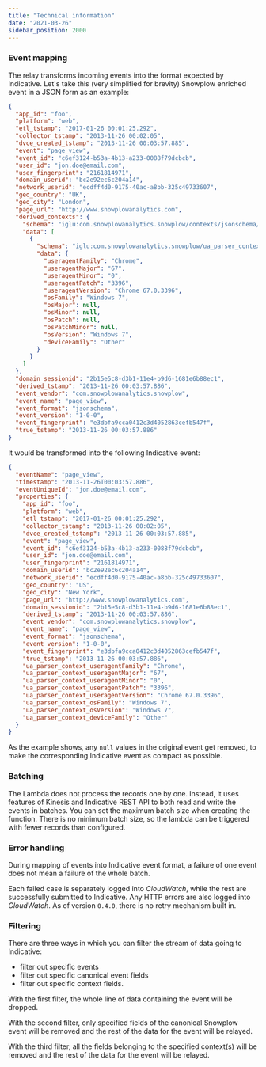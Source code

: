 ```yaml
---
title: "Technical information"
date: "2021-03-26"
sidebar_position: 2000
---
```


### Event mapping

The relay transforms incoming events into the format expected by Indicative. Let's take this (very simplified for brevity) Snowplow enriched event in a JSON form as an example:

```json
{
  "app_id": "foo",
  "platform": "web",
  "etl_tstamp": "2017-01-26 00:01:25.292",
  "collector_tstamp": "2013-11-26 00:02:05",
  "dvce_created_tstamp": "2013-11-26 00:03:57.885",
  "event": "page_view",
  "event_id": "c6ef3124-b53a-4b13-a233-0088f79dcbcb",
  "user_id": "jon.doe@email.com",
  "user_fingerprint": "2161814971",
  "domain_userid": "bc2e92ec6c204a14",
  "network_userid": "ecdff4d0-9175-40ac-a8bb-325c49733607",
  "geo_country": "UK",
  "geo_city": "London",
  "page_url": "http://www.snowplowanalytics.com",
  "derived_contexts": {
    "schema": "iglu:com.snowplowanalytics.snowplow/contexts/jsonschema/1-0-1",
    "data": [
      {
        "schema": "iglu:com.snowplowanalytics.snowplow/ua_parser_context/jsonschema/1-0-0",
        "data": {
          "useragentFamily": "Chrome",
          "useragentMajor": "67",
          "useragentMinor": "0",
          "useragentPatch": "3396",
          "useragentVersion": "Chrome 67.0.3396",
          "osFamily": "Windows 7",
          "osMajor": null,
          "osMinor": null,
          "osPatch": null,
          "osPatchMinor": null,
          "osVersion": "Windows 7",
          "deviceFamily": "Other"
        }
      }
    ]
  },
  "domain_sessionid": "2b15e5c8-d3b1-11e4-b9d6-1681e6b88ec1",
  "derived_tstamp": "2013-11-26 00:03:57.886",
  "event_vendor": "com.snowplowanalytics.snowplow",
  "event_name": "page_view",
  "event_format": "jsonschema",
  "event_version": "1-0-0",
  "event_fingerprint": "e3dbfa9cca0412c3d4052863cefb547f",
  "true_tstamp": "2013-11-26 00:03:57.886"
}
```

It would be transformed into the following Indicative event:

```json
{
  "eventName": "page_view",
  "timestamp": "2013-11-26T00:03:57.886",
  "eventUniqueId": "jon.doe@email.com",
  "properties": {
    "app_id": "foo",
    "platform": "web",
    "etl_tstamp": "2017-01-26 00:01:25.292",
    "collector_tstamp": "2013-11-26 00:02:05",
    "dvce_created_tstamp": "2013-11-26 00:03:57.885",
    "event": "page_view",
    "event_id": "c6ef3124-b53a-4b13-a233-0088f79dcbcb",
    "user_id": "jon.doe@email.com",
    "user_fingerprint": "2161814971",
    "domain_userid": "bc2e92ec6c204a14",
    "network_userid": "ecdff4d0-9175-40ac-a8bb-325c49733607",
    "geo_country": "US",
    "geo_city": "New York",
    "page_url": "http://www.snowplowanalytics.com",
    "domain_sessionid": "2b15e5c8-d3b1-11e4-b9d6-1681e6b88ec1",
    "derived_tstamp": "2013-11-26 00:03:57.886",
    "event_vendor": "com.snowplowanalytics.snowplow",
    "event_name": "page_view",
    "event_format": "jsonschema",
    "event_version": "1-0-0",
    "event_fingerprint": "e3dbfa9cca0412c3d4052863cefb547f",
    "true_tstamp": "2013-11-26 00:03:57.886",
    "ua_parser_context_useragentFamily": "Chrome",
    "ua_parser_context_useragentMajor": "67",
    "ua_parser_context_useragentMinor": "0",
    "ua_parser_context_useragentPatch": "3396",
    "ua_parser_context_useragentVersion": "Chrome 67.0.3396",
    "ua_parser_context_osFamily": "Windows 7",
    "ua_parser_context_osVersion": "Windows 7",
    "ua_parser_context_deviceFamily": "Other"
  }
}
```

As the example shows, any `null` values in the original event get removed, to make the corresponding Indicative event as compact as possible.

### [](https://github.com/snowplow-incubator/snowplow-indicative-relay/wiki/Technical-Information#batching)

### Batching

The Lambda does not process the records one by one. Instead, it uses features of Kinesis and Indicative REST API to both read and write the events in batches. You can set the maximum batch size when creating the function. There is no minimum batch size, so the lambda can be triggered with fewer records than configured.

### [](https://github.com/snowplow-incubator/snowplow-indicative-relay/wiki/Technical-Information#error-handling)

### Error handling

During mapping of events into Indicative event format, a failure of one event does not mean a failure of the whole batch.

Each failed case is separately logged into _CloudWatch_, while the rest are successfully submitted to Indicative. Any HTTP errors are also logged into _CloudWatch_. As of version `0.4.0`, there is no retry mechanism built in.

### [](https://github.com/snowplow-incubator/snowplow-indicative-relay/wiki/Technical-Information#filtering)

### Filtering

There are three ways in which you can filter the stream of data going to Indicative:

- filter out specific events
- filter out specific canonical event fields
- filter out specific context fields.

With the first filter, the whole line of data containing the event will be dropped.

With the second filter, only specified fields of the canonical Snowplow event will be removed and the rest of the data for the event will be relayed.

With the third filter, all the fields belonging to the specified context(s) will be removed and the rest of the data for the event will be relayed.

